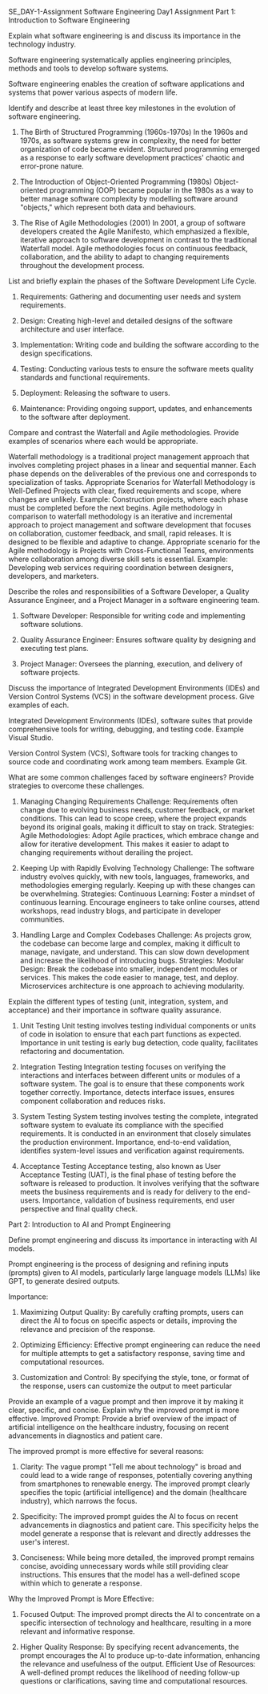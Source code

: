 SE_DAY-1-Assignment
Software Engineering Day1 Assignment
Part 1: Introduction to Software Engineering


Explain what software engineering is and discuss its importance in the technology industry.

Software engineering systematically applies engineering principles, methods and tools to develop software systems.

Software engineering enables the creation of software applications and systems that power various aspects of modern life.

Identify and describe at least three key milestones in the evolution of software engineering.

1. The Birth of Structured Programming (1960s-1970s) In the 1960s and 1970s, as software systems grew in complexity, the need for better organization of code 
   became evident. Structured programming emerged as a response to early software development practices' chaotic and error-prone nature.

2. The Introduction of Object-Oriented Programming (1980s) Object-oriented programming (OOP) became popular in the 1980s as a way to better manage software 
   complexity by modelling software around "objects," which represent both data and behaviours.

3. The Rise of Agile Methodologies (2001) In 2001, a group of software developers created the Agile Manifesto, which emphasized a flexible, iterative approach to 
   software development in contrast to the traditional Waterfall model. Agile methodologies focus on continuous feedback, collaboration, and the ability to adapt 
   to changing requirements throughout the development process.

List and briefly explain the phases of the Software Development Life Cycle.

1. Requirements: Gathering and documenting user needs and system requirements.

2. Design: Creating high-level and detailed designs of the software architecture and user interface.

3. Implementation: Writing code and building the software according to the design specifications.

4. Testing: Conducting various tests to ensure the software meets quality standards and functional requirements.

5. Deployment: Releasing the software to users.

6. Maintenance: Providing ongoing support, updates, and enhancements to the software after deployment.


Compare and contrast the Waterfall and Agile methodologies. Provide examples of scenarios where each would be appropriate.

Waterfall methodology is a traditional project management approach that involves completing project phases in a linear and sequential manner. Each phase depends on the deliverables of the previous one and corresponds to specialization of tasks. Appropriate Scenarios for Waterfall Methodology is Well-Defined Projects with clear, fixed requirements and scope, where changes are unlikely. Example: Construction projects, where each phase must be completed before the next begins. Agile methodology in comparison to waterfall methodology is an iterative and incremental approach to project management and software development that focuses on collaboration, customer feedback, and small, rapid releases. It is designed to be flexible and adaptive to change. Appropriate scenario for the Agile methodology is Projects with Cross-Functional Teams, environments where collaboration among diverse skill sets is essential. Example: Developing web services requiring coordination between designers, developers, and marketers.

Describe the roles and responsibilities of a Software Developer, a Quality Assurance Engineer, and a Project Manager in a software engineering team.

1. Software Developer: Responsible for writing code and implementing software solutions.

2. Quality Assurance Engineer: Ensures software quality by designing and executing test plans.

3. Project Manager: Oversees the planning, execution, and delivery of software projects.

Discuss the importance of Integrated Development Environments (IDEs) and Version Control Systems (VCS) in the software development process. Give examples of each.

Integrated Development Environments (IDEs), software suites that provide comprehensive tools for writing, debugging, and testing code. Example Visual Studio.

Version Control System (VCS), Software tools for tracking changes to source code and coordinating work among team members. Example Git.

What are some common challenges faced by software engineers? Provide strategies to overcome these challenges.

1. Managing Changing Requirements Challenge: Requirements often change due to evolving business needs, customer feedback, or market conditions. This can lead to scope creep, where the project expands beyond its original goals, making it difficult to stay on track. Strategies: Agile Methodologies: Adopt Agile practices, which embrace change and allow for iterative development. This makes it easier to adapt to changing requirements without derailing the project.

2. Keeping Up with Rapidly Evolving Technology Challenge: The software industry evolves quickly, with new tools, languages, frameworks, and methodologies emerging regularly. Keeping up with these changes can be overwhelming. Strategies: Continuous Learning: Foster a mindset of continuous learning. Encourage engineers to take online courses, attend workshops, read industry blogs, and participate in developer communities.

3. Handling Large and Complex Codebases Challenge: As projects grow, the codebase can become large and complex, making it difficult to manage, navigate, and understand. This can slow down development and increase the likelihood of introducing bugs. Strategies: Modular Design: Break the codebase into smaller, independent modules or services. This makes the code easier to manage, test, and deploy. Microservices architecture is one approach to achieving modularity.

Explain the different types of testing (unit, integration, system, and acceptance) and their importance in software quality assurance.

1. Unit Testing Unit testing involves testing individual components or units of code in isolation to ensure that each part functions as expected. Importance in unit testing is early bug detection, code quality, facilitates refactoring and documentation.

2. Integration Testing Integration testing focuses on verifying the interactions and interfaces between different units or modules of a software system. The goal is to ensure that these components work together correctly. Importance, detects interface issues, ensures component collaboration and reduces risks.

3. System Testing System testing involves testing the complete, integrated software system to evaluate its compliance with the specified requirements. It is conducted in an environment that closely simulates the production environment. Importance, end-to-end validation, identifies system-level issues and verification against requirements.

4. Acceptance Testing Acceptance testing, also known as User Acceptance Testing (UAT), is the final phase of testing before the software is released to production. It involves verifying that the software meets the business requirements and is ready for delivery to the end-users. Importance, validation of business requirements, end user perspective and final quality check.

Part 2: Introduction to AI and Prompt Engineering

Define prompt engineering and discuss its importance in interacting with AI models.

Prompt engineering is the process of designing and refining inputs (prompts) given to AI models, particularly large language models (LLMs) like GPT, to generate desired outputs.

Importance: 
1. Maximizing Output Quality: By carefully crafting prompts, users can direct the AI to focus on specific aspects or details, improving the relevance and precision of the response.

2. Optimizing Efficiency: Effective prompt engineering can reduce the need for multiple attempts to get a satisfactory response, saving time and computational resources.

3. Customization and Control: By specifying the style, tone, or format of the response, users can customize the output to meet particular

Provide an example of a vague prompt and then improve it by making it clear, specific, and concise. Explain why the improved prompt is more effective.
Improved Prompt: Provide a brief overview of the impact of artificial intelligence on the healthcare industry, focusing on recent advancements in diagnostics and patient care.

The improved prompt is more effective for several reasons: 
1. Clarity: The vague prompt "Tell me about technology" is broad and could lead to a wide range of responses, potentially covering anything from smartphones to renewable energy. The improved prompt clearly specifies the topic (artificial intelligence) and the domain (healthcare industry), which narrows the focus.

2. Specificity: The improved prompt guides the AI to focus on recent advancements in diagnostics and patient care. This specificity helps the model generate a response that is relevant and directly addresses the user's interest.

3. Conciseness: While being more detailed, the improved prompt remains concise, avoiding unnecessary words while still providing clear instructions. This ensures that the model has a well-defined scope within which to generate a response.

Why the Improved Prompt is More Effective: 
1. Focused Output: The improved prompt directs the AI to concentrate on a specific intersection of technology and healthcare, resulting in a more relevant and informative response.

2. Higher Quality Response: By specifying recent advancements, the prompt encourages the AI to produce up-to-date information, enhancing the relevance and usefulness of the output. Efficient Use of Resources: A well-defined prompt reduces the likelihood of needing follow-up questions or clarifications, saving time and computational resources.


